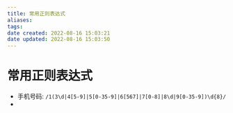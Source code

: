 ```yaml
---
title: 常用正则表达式
aliases: 
tags: 
date created: 2022-08-16 15:03:21
date updated: 2022-08-16 15:03:50
---
```


# 常用正则表达式

- 手机号码: `/1(3\d|4[5-9]|5[0-35-9]|6[567]|7[0-8]|8\d|9[0-35-9])\d{8}/`
- 

